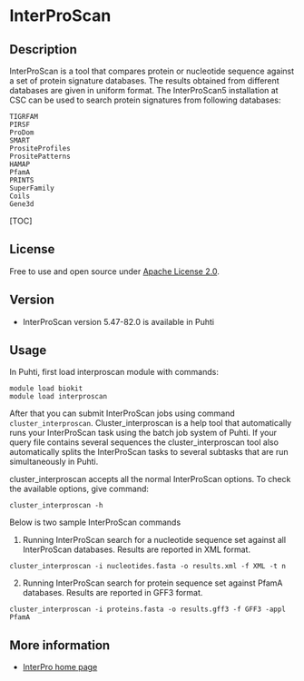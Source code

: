 # InterProScan

## Description

InterProScan is a tool that compares protein or nucleotide sequence against a set of protein signature databases. 
The results obtained from different databases are given in uniform format. The InterProScan5 installation at CSC can 
be used to search protein signatures from following databases:

    TIGRFAM
    PIRSF
    ProDom
    SMART
    PrositeProfiles
    PrositePatterns
    HAMAP
    PfamA
    PRINTS
    SuperFamily
    Coils
    Gene3d

[TOC]

## License

Free to use and open source under [Apache License 2.0](https://www.apache.org/licenses/LICENSE-2.0).

## Version

*   InterProScan version 5.47-82.0 is available in Puhti

## Usage 

In Puhti, first load interproscan module with commands:
```text
module load biokit
module load interproscan
```

After that you can submit  InterProScan jobs using command `cluster_interproscan`. Cluster_interproscan 
is a help tool that automatically runs your InterProScan task using the batch job system of Puhti. 
If your query file contains several sequences the cluster_interproscan tool also automatically splits 
the InterProScan tasks to several subtasks that are run simultaneously in Puhti. 

cluster_interproscan accepts all the normal InterProScan options. To check the available options, give command:

```text
cluster_interproscan -h
```

Below is two sample InterProScan commands

1. Running InterProScan search for a nucleotide sequence set  against all InterProScan databases. 
Results are reported in XML format.
```text
cluster_interproscan -i nucleotides.fasta -o results.xml -f XML -t n
```

2. Running InterProScan search for protein sequence set against PfamA databases. Results are reported in GFF3 format.
```text
cluster_interproscan -i proteins.fasta -o results.gff3 -f GFF3 -appl PfamA
```


## More information

*   [InterPro home page](https://www.ebi.ac.uk/interpro/)
